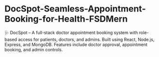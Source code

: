 # DocSpot-Seamless-Appointment-Booking-for-Health-FSDMern
🩺 DocSpot – A full-stack doctor appointment booking system with role-based access for patients, doctors, and admins. Built using React, Node.js, Express, and MongoDB. Features include doctor approval, appointment booking, and admin controls.
